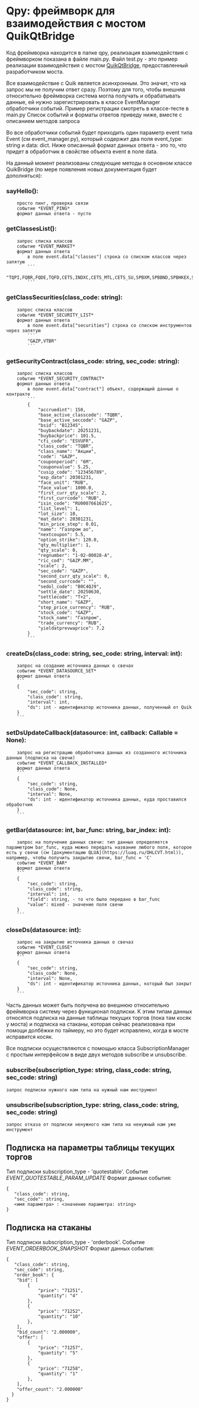 # Qpy: фреймворк для взаимодействия с мостом QuikQtBridge

Код фреймворка находится в папке qpy, реализация взаимодействия с фреймворком показана в файле main.py. Файл test.py - это пример реализации взаимодействия с мостом [QuikQtBridge](https://github.com/tashik/QuikQtBridge), предоставленный разработчиком моста.

Все взаимодействие с Quik является асинхронным. Это значит, что на запрос мы не получим ответ сразу. Поэтому для того, чтобы внешняя относительно фреймворка система могла получать и обрабатывать данные, ей нужно зарегистрировать в классе EventManager обработчики событий. Пример регистрации смотреть в классе-тесте в main.py Список событий и форматы ответов приведу ниже, вместе с описанием методов запроса

Во все обработчики событий будет приходить один параметр event типа Event (см event_manager.py), который содержит два поля event_type: string и data: dict. Ниже описанный формат данных ответа - это то, что придет в обработчик в свойстве объекта event  в поле data.

На данный момент реализованы следующие методы в основном классе QuikBridge (по мере появления новых документация будет дополняться):

### sayHello():
        просто пинг, проверка связи
        событие *EVENT_PING*
        формат данных ответа - пусто

### getClassesList():
        запрос списка классов
        событие *EVENT_MARKET*
        формат данных ответа
            в поле event.data["classes"] строка со списком классов через запятую
            ```
            "TQPI,FQBR,FQDE,TQFD,CETS,INDXC,CETS_MTL,CETS_SU,SPBXM,SPBBND,SPBHKEX,SPBRU,SPBRUBND,SPBRU_USD,RTSIDX,USDRUB,CROSSRATE,EQRP_INFO,SMAL,INDX,TQBR,TQOB,TQIF,TQTF,TQBD,TQTD,TQOD,TQTE,TQCB,TQOE,TQIR,TQIU,SPBFUT,SPBOPT,FUTSPREAD,TQOY,OPTSPOT,SPBDE,FUTCLT,
            ```

### getClassSecurities(class_code: string):
        запрос списка классов
        событие *EVENT_SECURITY_LIST*
        формат данных ответа
            в поле event.data["securities"] строка со списком инструментов через запятую
            ```
            "GAZP,VTBR"
            ```

### getSecurityContract(class_code: string, sec_code: string):
        запрос списка классов
        событие *EVENT_SECURITY_CONTRACT*
        формат данных ответа
            в поле event.data["contract"] объект, содержащий данные о контракте
            ```
            {
                "accruedint": 150,
                "base_active_classcode": "TQBR",
                "base_active_seccode": "GAZP",
                "bsid": "B12345",
                "buybackdate": 20251231,
                "buybackprice": 101.5,
                "cfi_code": "ESVUFR",
                "class_code": "TQBR",
                "class_name": "Акции",
                "code": "GAZP",
                "couponperiod": "6M",
                "couponvalue": 5.25,
                "cusip_code": "123456789",
                "exp_date": 20301231,
                "face_unit": "RUB",
                "face_value": 1000.0,
                "first_curr_qty_scale": 2,
                "first_currcode": "RUB",
                "isin_code": "RU0007661625",
                "list_level": 1,
                "lot_size": 10,
                "mat_date": 20301231,
                "min_price_step": 0.01,
                "name": "Газпром ао",
                "nextcoupon": 5.5,
                "option_strike": 120.0,
                "qty_multiplier": 1,
                "qty_scale": 0,
                "regnumber": "1-02-00028-A",
                "ric_cod": "GAZP.MM",
                "scale": 2,
                "sec_code": "GAZP",
                "second_curr_qty_scale": 0,
                "second_currcode": "",
                "sedol_code": "B0C4QJ9",
                "settle_date": 20250630,
                "settlecode": "T+2",
                "short_name": "GAZP",
                "step_price_currency": "RUB",
                "stock_code": "GAZP",
                "stock_name": "Газпром",
                "trade_currency": "RUB",
                "yieldatprevwaprice": 7.2
            }
            ```

### createDs(class_code: string, sec_code: string, interval: int):
        запрос на создание источника данных о свечах
        событие *EVENT_DATASOURCE_SET*
        формат данных ответа
        ```
        {
            "sec_code": string,
            "class_code": string,
            "interval": int,
            "ds": int - идентификатор источника данных, полученный от Quik
        }
        ```

### setDsUpdateCallback(datasource: int, callback: Callable = None):
        запрос на регистрацию обработчика данных из созданного источника данных (подписка на свечи)
        событие *EVENT_CALLBACK_INSTALLED*
        формат данных ответа
        ```
        {
            "sec_code": string,
            "class_code": None,
            "interval": None,
            "ds": int - идентификатор источника данных, куда проставился обработчик
        }
        ```

### getBar(datasource: int, bar_func: string, bar_index: int):
        запрос на получение данных свечи: тип данных определяется параметром bar_func, куда можно передать название любого поля, которое есть у свечи (см [документацию QLUA](https://luaq.ru/OHLCVT.html)), например, чтобы получить закрытие свечи, bar_func = 'C'
        событие *EVENT_BAR*
        формат данных ответа
        ```
        {
            "sec_code": string,
            "class_code": string,
            "interval": int,
            "field": string, - то что было передано в bar_func
            "value": mixed - значение поля свечи
        }
        ```

### closeDs(datasource: int):
        запрос на закрытие источника данных о свечаз
        событие *EVENT_CLOSE*
        формат данных ответа
        ```
        {
            "sec_code": string,
            "class_code": None,
            "interval": None,
            "ds": int - идентификатор источника данных, который был закрыт
        }
        ```

Часть данных может быть получена во внешнюю относительно фреймворка систему через функционал подписки. К этим типам данных относятся подписка на данные таблицы текущих торгов (пока там косяк у моста) и подписка на стаканы, которая сейчас реализована при помощи долбёжки по таймеру, но это будет исправлено, когда в мосте исправится косяк.

Все подписки осуществляются с помощью класса SubscriptionManager с простым интерфейсом в виде двух методов subscribe и unsubscribe.

### subscribe(subscription_type: string, class_code: string, sec_code: string)
    запрос подписки нужного нам типа на нужный нам инструмент

### unsubscribe(subscription_type: string, class_code: string, sec_code: string)
    запрос отказа от подписки ненужного нам типа на ненужный нам уже инструмент

## Подписка на параметры таблицы текущих торгов

Тип подписки subscription_type - 'quotestable'.
Событие *EVENT_QUOTESTABLE_PARAM_UPDATE*
Формат данных события:

```
{
   "class_code": string,
   "sec_code": string,
   <имя параметра> : <значение параметра: string>
}
```

## Подписка на стаканы

Тип подписки subscription_type - 'orderbook'.
Событие *EVENT_ORDERBOOK_SNAPSHOT*
Формат данных события:

```
{
   "class_code": string,
   "sec_code": string,
   "order_book": {
    "bid": [
        {
            "price": "71251",
            "quantity": "4"
        },
        {
            "price": "71252",
            "quantity": "10"
        },
    ],
    "bid_count": "2.000000",
    "offer": [
        {
            "price": "71257",
            "quantity": "5"
        },
        {
            "price": "71258",
            "quantity": "1"
        },
    ],
    "offer_count": "2.000000"
  }
}
```
